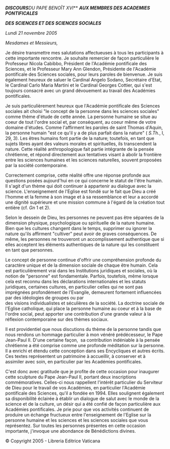 ***DISCOURS****DU PAPE BENOÎT XVI*** ***AUX MEMBRES DES ACADEMIES PONTIFICALES***

***DES SCIENCES ET DES SCIENCES SOCIALES***

*Lundi 21 novembre 2005*

*Mesdames et Messieurs,*

Je désire transmettre mes salutations affectueuses à tous les participants à cette importante rencontre. Je souhaite remercier de façon particulière le Professeur Nicola Cabibbo, Président de l'Académie pontificale des Sciences, et le Professeur Mary Ann Glendon, Présidente de l'Académie pontificale des Sciences sociales, pour leurs paroles de bienvenue. Je suis également heureux de saluer le Cardinal Angelo Sodano, Secrétaire d'Etat, le Cardinal Carlo Maria Martini et le Cardinal Georges Cottier, qui s'est toujours consacré avec un grand dévouement au travail des Académies pontificales.

Je suis particulièrement heureux que l'Académie pontificale des Sciences sociales ait choisi "le concept de la personne dans les sciences sociales" comme thème d'étude de cette année. La personne humaine se situe au coeur de tout l'ordre social et, par conséquent, au coeur même de votre domaine d'études. Comme l'affirment les paroles de saint Thomas d'Aquin, la personne humain "est ce qu'il y a de plus parfait dans la nature" ( *S.Th.*, I, 29, 3). Les êtres humains font partie de la nature; toutefois, en tant que sujets libres ayant des valeurs morales et spirituelles, ils transcendent la nature. Cette réalité anthropologique fait partie intégrante de la pensée chrétienne, et répond directement aux tentatives visant à abolir la frontière entre les sciences humaines et les sciences naturelles, souvent proposées par la société contemporaine.

Correctement comprise, cette réalité offre une réponse profonde aux questions posées aujourd'hui en ce qui concerne le statut de l'être humain. Il s'agit d'un thème qui doit continuer à appartenir au dialogue avec la science. L'enseignement de l'Eglise est fondé sur le fait que Dieu a créé l'homme et la femme à son image et à sa ressemblance et leur a accordé une dignité supérieure et une mission commune à l'égard de la création tout entière (cf. *Gn* 1 et 2).

Selon le dessein de Dieu, les personnes ne peuvent pas être séparées de la dimension physique, psychologique ou spirituelle de la nature humaine. Bien que les cultures changent dans le temps, supprimer ou ignorer la nature qu'ils affirment "cultiver" peut avoir de graves conséquences. De même, les personnes ne trouveront un accomplissement authentique que si elles acceptent les éléments authentiques de la nature qui les constituent en tant que personnes.

Le concept de personne continue d'offrir une compréhension profonde du caractère unique et de la dimension sociale de chaque être humain. Cela est particulièrement vrai dans les Institutions juridiques et sociales, où la notion de "personne" est fondamentale. Parfois, toutefois, même lorsque cela est reconnu dans les déclarations internationales et les statuts juridiques, certaines cultures, en particulier celles qui ne sont pas imprégnées profondément de l'Evangile, demeurent fortement influencées par des idéologies de groupes ou par des visions individualistes et séculières de la société. La doctrine sociale de l'Eglise catholique, qui place la personne humaine au coeur et à la base de l'ordre social, peut apporter une contribution d'une grande valeur à la réflexion contemporaine sur des thèmes sociaux.

Il est providentiel que nous discutions du thème de la personne tandis que nous rendons un hommage particulier à mon vénéré prédécesseur, le Pape Jean-Paul II. D'une certaine façon,  sa contribution indéniable à la pensée chrétienne a été comprise comme une profonde méditation sur la personne. Il a enrichi et étendu cette conception dans ses Encycliques et autres écrits. Ces textes représentent un patrimoine à accueillir, à conserver et à assimiler avec soin, en particulier par les Académies pontificales.

C'est donc avec gratitude que je profite de cette occasion pour inaugurer cette sculpture du Pape Jean-Paul II, portant deux inscriptions commémoratives. Celles-ci nous rappellent l'intérêt particulier du Serviteur de Dieu pour le travail de vos Académies, en particulier l'Académie pontificale des Sciences, qu'il a fondée en 1994. Elles soulignent également sa disponibilité éclairée à établir un dialogue de salut avec le monde de la science et de la culture, un désir qui a été confié de façon particulière aux Académies pontificales. Je prie pour que vos activités continuent de produire un échange fructueux entre l'enseignement de l'Eglise sur la personne humaine et les sciences et les sciences sociales que vous représentez. Sur toutes les personnes présentes en cette occasion importante, j'invoque une abondance de Bénédictions divines.

© Copyright 2005 - Libreria Editrice Vaticana